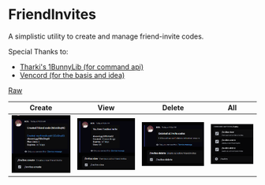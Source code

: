 # FriendInvites

A simplistic utility to create and manage friend-invite codes.

Special Thanks to:
* [Tharki's 1BunnyLib (for command api)](https://github.com/Tharki-God)
* [Vencord (for the basis and idea)](https://github.com/Vendicated/Vencord/blob/main/src/plugins/friendInvites.ts)

[Raw](https://raw.githubusercontent.com/AceLikesGhosts/bd-plugins/master/dist/FriendInvites/FriendInvites.plugin.js)

| Create                                                                                                                              | View                                                                                                                            | Delete                                                                                                                              | All                                                                                                                           |
| ----------------------------------------------------------------------------------------------------------------------------------- | ------------------------------------------------------------------------------------------------------------------------------- | ----------------------------------------------------------------------------------------------------------------------------------- | ----------------------------------------------------------------------------------------------------------------------------- |
| ![FriendCodeCreate](https://raw.githubusercontent.com/AceLikesGhosts/bd-plugins/master/images/friend-invites/FriendCode-Create.png) | ![FriendCodeView](https://raw.githubusercontent.com/AceLikesGhosts/bd-plugins/master/images/friend-invites/FriendCode-View.png) | ![FriendCodeDelete](https://raw.githubusercontent.com/AceLikesGhosts/bd-plugins/master/images/friend-invites/FriendCode-Delete.png) | ![FriendCodeAll](https://raw.githubusercontent.com/AceLikesGhosts/bd-plugins/master/images/friend-invites/FriendCode-All.png) |